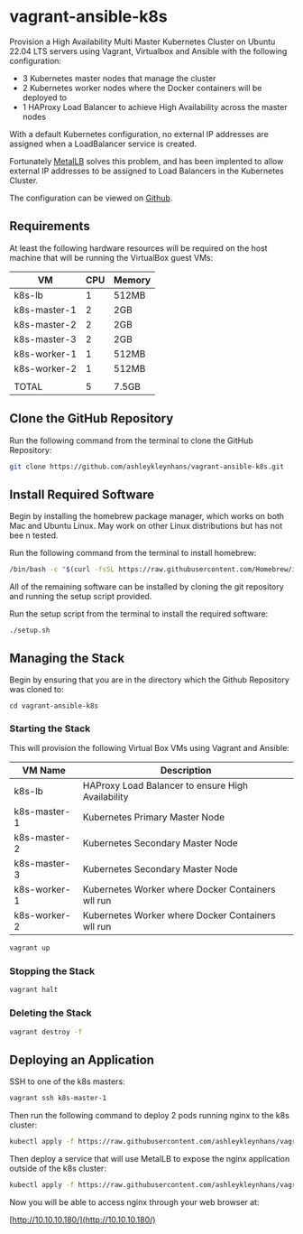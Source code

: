 # vagrant-ansible-k8s

Provision a High Availability Multi Master Kubernetes Cluster on Ubuntu 22.04 LTS servers using Vagrant, Virtualbox and Ansible with the following configuration:

* 3 Kubernetes master nodes that manage the cluster
* 2 Kubernetes worker nodes where the Docker containers will be deployed to
* 1 HAProxy Load Balancer to achieve High Availability across the master nodes

With a default Kubernetes configuration, no external IP addresses are assigned when a LoadBalancer service is created.

Fortunately [MetalLB](https://metallb.universe.tf/) solves this problem, and has been implented to allow external IP addresses to be assigned to Load Balancers in the Kubernetes Cluster.

The configuration can be viewed on [Github](https://github.com/ashleykleynhans/vagrant-ansible-k8s/blob/master/k8s/metallb-config.yml).

## Requirements

At least the following hardware resources will be required on the host machine that will be running the VirtualBox guest VMs:

| VM           | CPU | Memory |
|--------------|-----|--------|
| k8s-lb       |  1  | 512MB  |
| k8s-master-1 |  2  | 2GB    |
| k8s-master-2 |  2  | 2GB    |
| k8s-master-3 |  2  | 2GB    |
| k8s-worker-1 |  1  | 512MB  |
| k8s-worker-2 |  1  | 512MB  |
|              |     |        |
| TOTAL        |  5  | 7.5GB  |

## Clone the GitHub Repository

Run the following command from the terminal to clone the GitHub Repository:

```bash
git clone https://github.com/ashleykleynhans/vagrant-ansible-k8s.git
```

## Install Required Software

Begin by installing the homebrew package manager, which works on both Mac
 and Ubuntu Linux.  May work on other Linux distributions but has not bee
n tested.

Run the following command from the terminal to install homebrew:

```bash
/bin/bash -c "$(curl -fsSL https://raw.githubusercontent.com/Homebrew/install/HEAD/install.sh)"
```

All of the remaining software can be installed by cloning the git repository and  running the setup script provided.

Run the setup script from the terminal to install the required software:

```bassh
./setup.sh
```

## Managing the Stack

Begin by ensuring that you are in the directory which the Github Repository was cloned to:

```
cd vagrant-ansible-k8s
```

### Starting the Stack

This will provision the following Virtual Box VMs using Vagrant and Ansible:

| VM Name        | Description                                       |
|----------------|---------------------------------------------------|
| k8s-lb         | HAProxy Load Balancer to ensure High Availability |
| k8s-master-1   | Kubernetes Primary Master Node                    |
| k8s-master-2   | Kubernetes Secondary Master Node                  |
| k8s-master-3   | Kubernetes Secondary Master Node                  |
| k8s-worker-1   | Kubernetes Worker where Docker Containers wll run |
| k8s-worker-2   | Kubernetes Worker where Docker Containers wll run |


```bash
vagrant up
```

### Stopping the Stack

```bash
vagrant halt
```

### Deleting the Stack

```bash
vagrant destroy -f
```

## Deploying an Application

SSH to one of the k8s masters:

```bash
vagrant ssh k8s-master-1
```

Then run the following command to deploy 2 pods running nginx to the k8s cluster:

```bash
kubectl apply -f https://raw.githubusercontent.com/ashleykleynhans/vagrant-ansible-k8s/master/k8s/deployment.yml
```

Then deploy a service that will use MetalLB to expose the nginx application outside of the k8s cluster:

```bash
kubectl apply -f https://raw.githubusercontent.com/ashleykleynhans/vagrant-ansible-k8s/master/k8s/service.yml
```

Now you will be able to access nginx through your web browser at:

[http://10.10.10.180/](http://10.10.10.180/)
